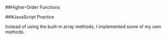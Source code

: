 ##Higher-Order Functions

###JavaScript Practice


Instead of using the built-in array methods, I implemented some of my own methods.  
